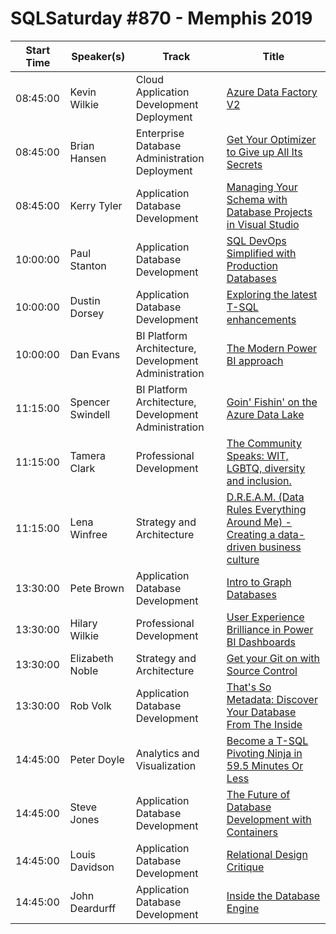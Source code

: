 # SQLSaturday #870 - Memphis 2019
Start Time|Speaker(s)|Track|Title
---|---|---|---
08:45:00|Kevin Wilkie|Cloud Application Development  Deployment|[Azure Data Factory V2](91028.md)
08:45:00|Brian Hansen|Enterprise Database Administration  Deployment|[Get Your Optimizer to Give up All Its Secrets](95659.md)
08:45:00|Kerry Tyler|Application  Database Development|[Managing Your Schema with Database Projects in Visual Studio](98172.md)
10:00:00|Paul Stanton|Application  Database Development|[SQL DevOps Simplified with Production Databases](91920.md)
10:00:00|Dustin Dorsey|Application  Database Development|[Exploring the latest T-SQL enhancements](94697.md)
10:00:00|Dan Evans|BI Platform Architecture, Development  Administration|[The Modern Power BI approach](95648.md)
11:15:00|Spencer Swindell|BI Platform Architecture, Development  Administration|[Goin' Fishin' on the Azure Data Lake](91009.md)
11:15:00|Tamera Clark|Professional Development|[The Community Speaks: WIT, LGBTQ, diversity and inclusion.](96921.md)
11:15:00|Lena Winfree|Strategy and Architecture|[D.R.E.A.M. (Data Rules Everything Around Me) - Creating a data-driven business culture](97955.md)
13:30:00|Pete Brown|Application  Database Development|[Intro to Graph Databases](91496.md)
13:30:00|Hilary Wilkie|Professional Development|[User Experience Brilliance in Power BI Dashboards](93792.md)
13:30:00|Elizabeth Noble|Strategy and Architecture|[Get your Git on with Source Control](95093.md)
13:30:00|Rob Volk|Application  Database Development|[That's So Metadata: Discover Your Database From The Inside](96814.md)
14:45:00|Peter Doyle|Analytics and Visualization|[Become a T-SQL Pivoting Ninja in 59.5 Minutes Or Less](93659.md)
14:45:00|Steve Jones|Application  Database Development|[The Future of Database Development with Containers](95716.md)
14:45:00|Louis Davidson|Application  Database Development|[Relational Design Critique](95887.md)
14:45:00|John Deardurff|Application  Database Development|[Inside the Database Engine](96800.md)
